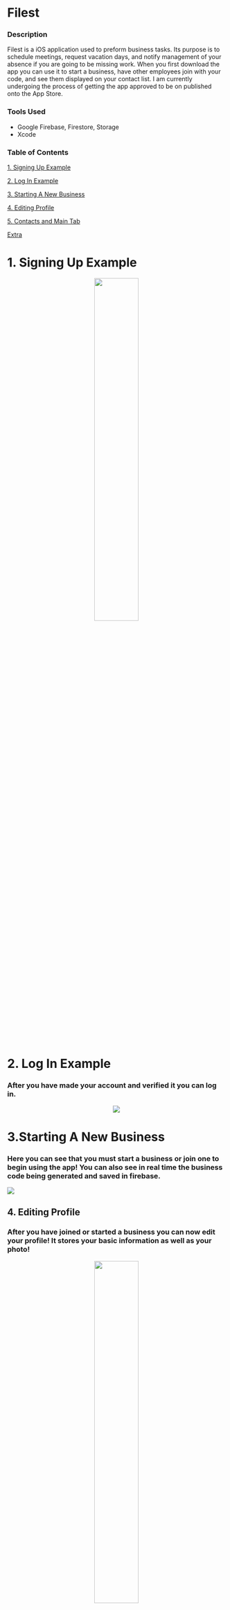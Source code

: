 # Filest

### Description

Filest is a iOS application used to preform business tasks. Its purpose is to schedule meetings, request vacation days, and notify management of your absence if you are going to be missing work. When you first download the app you can use it to start a business, have other employees join with your code, and see them displayed on your contact list. I am currently undergoing the process of getting the app approved to be on published onto the App Store.

### Tools Used

- Google Firebase, Firestore, Storage
- Xcode

### Table of Contents

[1. Signing Up Example](#a)

[2. Log In Example](#b)

[3. Starting A New Business](#c)

[4. Editing Profile](#d)

[5. Contacts and Main Tab](#e)

[Extra](#f)



<a name="a"></a>

# 1. Signing Up Example

<p align="center">
  <img src="Videos/SignUpExample.gif" width="45%" height="45%"/>
</p>

<a name="b"></a>

# 2. Log In Example

### After you have made your account and verified it you can log in.

<p align="center">
  <img src="Videos/LogInExampleWithVerification.gif" />
</p>

<a name="c"></a>

# 3.Starting A New Business

### Here you can see that you must start a business or join one to begin using the app! You can also see in real time the business code being generated and saved in firebase.

<img src="Videos/StartingBusinessExample.gif" />


<a name="d"></a>

## 4. Editing Profile

### After you have joined or started a business you can now edit your profile! It stores your basic information as well as your photo!

<p align="center">
  <img src="Videos/EditingProfileExample.gif" width="45%" height="45%"/>
</p>

<a name="e"></a>

# Contacts and Main Tab

### Once people have joined your business you can see them on your contacts list! Then in your Main tab you can preform company tasks.

<p align="center">
  <img src="Videos/Contacts&MainExample.gif" width="45%" height="45%"/>
</p>

## Extra: 

<a name="f"></a>

## Email Verification

### When you tap sign up you are alerted to open one of three mail apps that you may have. Tapping on one will open the app if you have it installed. You are also sent an email verification via firebase email verification. Once you verify your email you can then log into Filest! Yay!

- Here you can see the alert

<p align="center">
  <img src="Videos/EmailVerificationExamplePart1.gif" width="45%" height="45%"/>
</p>

- Here is the email verification

![](Videos/EmailVerificationExamplePart2.gif)

### Here is a working example of the correct username and password, but without verifying your email.

<p align="center">
  <img src="Videos/LogInExampleNoVerification.gif" />
</p>
